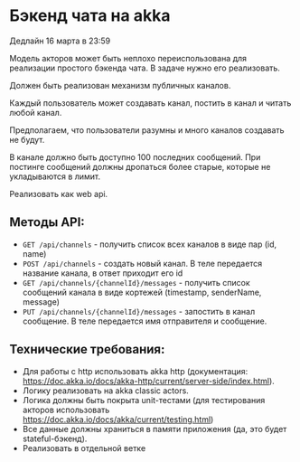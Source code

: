 # Бэкенд чата на akka

Дедлайн 16 марта в 23:59

Модель акторов может быть неплохо переиспользована для реализации простого бэкенда чата. В задаче нужно его реализовать. 

Должен быть реализован механизм публичных каналов.

Каждый пользователь может создавать канал, постить в канал и читать любой канал.

Предполагаем, что пользователи разумны и много каналов создавать не будут.

В канале должно быть доступно 100 последних сообщений. При постинге сообщений должны дропаться более старые, которые не укладываются в лимит.


Реализовать как web api. 

## Методы API:

- `GET /api/channels` - получить список всех каналов в виде пар (id, name)
- `POST /api/channels` - создать новый канал. В теле передается название канала, в ответ приходит его id
- `GET /api/channels/{channelId}/messages` - получить список сообщений канала в виде кортежей (timestamp, senderName, message)
- `PUT /api/channels/{channelId}/messages` - запостить в канал сообщение. В теле передается имя отправителя и сообщение.

## Технические требования:

- Для работы с http использовать akka http (документация: https://doc.akka.io/docs/akka-http/current/server-side/index.html).
- Логику реализовать на akka classic actors.
- Логика должны быть покрыта unit-тестами (для тестирования акторов использовать https://doc.akka.io/docs/akka/current/testing.html)
- Все данные должны храниться в памяти приложения (да, это будет stateful-бэкенд).
- Реализовать в отдельной ветке
